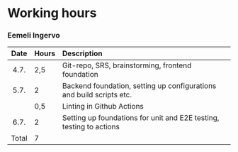 # Working hours
### Eemeli Ingervo

| Date | Hours | Description |
| :----: | :----- | :----- |
| 4.7. | 2,5 | Git-repo, SRS, brainstorming, frontend foundation |
| 5.7. | 2 | Backend foundation, setting up configurations and build scripts etc. |
| | 0,5 | Linting in Github Actions |
| 6.7. | 2 | Setting up foundations for unit and E2E testing, testing to actions |
| Total | 7 | |
